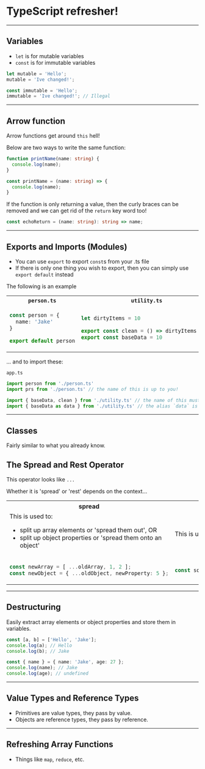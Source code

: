# TypeScript refresher!
<hr>

## Variables
* `let` is for mutable variables
* `const` is for immutable variables
```typescript
let mutable = 'Hello';
mutable = 'Ive changed!';

const immutable = 'Hello';
immutable = 'Ive changed!'; // Illegal
```
<hr>

## Arrow function 
Arrow functions get around `this` hell!

Below are two ways to write the same function:
```typescript
function printName(name: string) {
  console.log(name);
}
```
```typescript
const printName = (name: string) => {
  console.log(name);
}
```

If the function is only returning a value, then the curly braces can be removed and we can get rid of the `return` key
word too!
```typescript
const echoReturn = (name: string): string => name;
```
<hr>

## Exports and Imports (Modules)
* You can use `export` to export `const`s from your .ts file
* If there is only one thing you wish to export, then you can simply use `export default` instead

The following is an example

<table>
<tr>
<th><code>person.ts</code></th>
<th><code>utility.ts</code></th>
</tr>
<tr>
<td>

```typescript
const person = {
  name: 'Jake'
}

export default person
```

</td>
<td>

```typescript
let dirtyItems = 10

export const clean = () => dirtyItems = 0 
export const baseData = 10
```

</td>
</tr>
</table>
... and to import these:

`app.ts`
```typescript
import person from './person.ts'
import prs from './person.ts' // the name of this is up to you!

import { baseData, clean } from './utility.ts' // the name of this must coincide with the import
import { baseData as data } from './utility.ts' // the alias `data` is chosen by us
```
<hr>

## Classes
Fairly similar to what you already know.

## The Spread and Rest Operator
This operator looks like `...`

Whether it is 'spread' or 'rest' depends on the context...

<table>
<tr>
<th>spread</th>
<th>rest</th>
</tr>
<tr>
<td>
This is used to:
<ul>
<li>split up array elements or 'spread them out', OR</li>
<li>split up object properties or 'spread them onto an object'</li>
</ul>
</td>
<td>
This is used to merge a list of function arguments into an array
</td>
</tr>
<tr>
<td>

```typescript
const newArray = [ ...oldArray, 1, 2 ];
const newObject = { ...oldObject, newProperty: 5 };
```

</td>
<td>

```typescript
const sortArgs = (...args: number[]) : number[] => args.sort();
```

</td>
</tr>
</table>
<hr>

## Destructuring
Easily extract array elements or object properties and store them in variables.
```typescript
const [a, b] = ['Hello', 'Jake'];
console.log(a); // Hello
console.log(b); // Jake

const { name } = { name: 'Jake', age: 27 };
console.log(name); // Jake
console.log(age); // undefined
```
<hr>

## Value Types and Reference Types
* Primitives are value types, they pass by value.
* Objects are reference types, they pass by reference.
<hr>

## Refreshing Array Functions
* Things like `map`, `reduce`, etc.